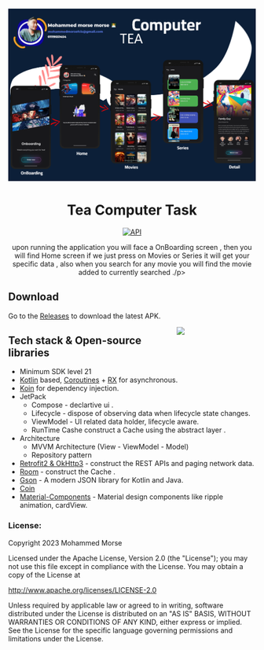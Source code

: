 <p align="center">
<img src=".images/bg.png"/>
</p>

<h1 align="center">Tea Computer Task</h1>

<p align="center">
     <a href="https://wakatime.com/badge/user/25e36a94-826e-4b90-bf37-6d78d9028422/project/018c6d46-1989-48c6-9cfc-81a67a2a5c10.svg"/><img alt="API" src="https://wakatime.com/badge/user/25e36a94-826e-4b90-bf37-6d78d9028422/project/018c6d46-1989-48c6-9cfc-81a67a2a5c10.svg"/></a>
</p>



<p align="center">  
   upon running the application you will face a OnBoarding screen , then you will find Home screen if we just press on Movies or Series it will get your specific data , also when you search for any movie you will find the movie added to currently searched ./p>
</br>

## Download
Go to the [Releases](https://github.com/Devil2020/Bosta/releases/download/1.0.0/app-commonResources-debug.apk) to download the latest APK.



<img src=".images/demo.gif" align="right" width="32%"/>










## Tech stack & Open-source libraries
- Minimum SDK level 21
- [Kotlin](https://kotlinlang.org/) based, [Coroutines](https://github.com/Kotlin/kotlinx.coroutines) + [RX](https://kotlin.github.io/kotlinx.coroutines/kotlinx-coroutines-core/kotlinx.coroutines.flow/) for asynchronous.
- [Koin](https://dagger.dev/hilt/) for dependency injection.
- JetPack
    - Compose - declartive ui .
    - Lifecycle - dispose of observing data when lifecycle state changes.
    - ViewModel - UI related data holder, lifecycle aware.
    - RunTime Cashe construct a Cache using the abstract layer .
- Architecture
    - MVVM Architecture (View - ViewModel - Model)
    - Repository pattern
- [Retrofit2 & OkHttp3](https://github.com/square/retrofit) - construct the REST APIs and paging network data.
- [Room](https://github.com/square/retrofit) - construct the Cache .
- [Gson](https://github.com/square/moshi/) - A modern JSON library for Kotlin and Java.
- [Coin](https://square.github.io/picasso/)
- [Material-Components](https://github.com/material-components/material-components-android) - Material design components like ripple animation, cardView.




### []()License:
Copyright 2023 Mohammed Morse

Licensed under the Apache License, Version 2.0 (the "License");
you may not use this file except in compliance with the License.
You may obtain a copy of the License at

   http://www.apache.org/licenses/LICENSE-2.0

Unless required by applicable law or agreed to in writing, software
distributed under the License is distributed on an "AS IS" BASIS,
WITHOUT WARRANTIES OR CONDITIONS OF ANY KIND, either express or implied.
See the License for the specific language governing permissions and
limitations under the License.


